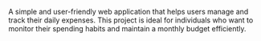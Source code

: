 A simple and user-friendly web application that helps users manage and track their daily expenses. This project is ideal for individuals who want to monitor their spending habits and maintain a monthly budget efficiently.
